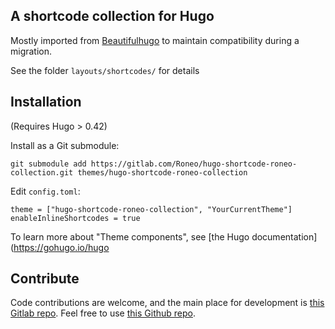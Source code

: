 
## A shortcode collection for Hugo

Mostly imported from [Beautifulhugo](https://github.com/halogenica/beautifulhugo) to maintain compatibility during a migration.

See the folder `layouts/shortcodes/` for details


## Installation

(Requires Hugo > 0.42)

Install as a Git submodule:

```
git submodule add https://gitlab.com/Roneo/hugo-shortcode-roneo-collection.git themes/hugo-shortcode-roneo-collection
```

Edit `config.toml`:

```
theme = ["hugo-shortcode-roneo-collection", "YourCurrentTheme"]
enableInlineShortcodes = true
```
To learn more about "Theme components", see [the Hugo documentation](https://gohugo.io/hugo


## Contribute

Code contributions are welcome, and the main place for development is [this Gitlab repo](hugo-shortcode-roneo-collection). Feel free to use [this Github repo](https://github.com/RoneoOrg/hugo-shortcode-roneo-collection).